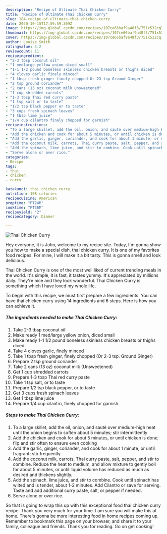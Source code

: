 ```yaml
---
description: "Recipe of Ultimate Thai Chicken Curry"
title: "Recipe of Ultimate Thai Chicken Curry"
slug: 184-recipe-of-ultimate-thai-chicken-curry
date: 2020-10-15T17:59:59.309Z
image: https://img-global.cpcdn.com/recipes/107ce66baf9a48f3/751x532cq70/thai-chicken-curry-recipe-main-photo.jpg
thumbnail: https://img-global.cpcdn.com/recipes/107ce66baf9a48f3/751x532cq70/thai-chicken-curry-recipe-main-photo.jpg
cover: https://img-global.cpcdn.com/recipes/107ce66baf9a48f3/751x532cq70/thai-chicken-curry-recipe-main-photo.jpg
author: Louise Smith
ratingvalue: 4.2
reviewcount: 11
recipeingredient:
- "2-3 tbsp coconut oil"
- "1 medlarge yellow onion diced small"
- "1-1 1/2 pound boneless skinless chicken breasts or thighs diced"
- "4 cloves garlic finely minced"
- "1 tbsp fresh ginger finely chopped Or 23 tsp Ground Ginger"
- "2 tsp ground coriander"
- "2 cans (13 oz) coconut milk Unsweetened"
- "1 cup shredded carrots"
- "1-3 tbsp Thai red curry paste"
- "1 tsp salt or to taste"
- "1/2 tsp black pepper or to taste"
- "3 cups fresh spinach leaves"
- "1 tbsp lime juice"
- "1/4 cup cilantro finely chopped for garnish"
recipeinstructions:
- "To a large skillet, add the oil, onion, and sauté over medium-high heat until the onion begins to soften about 5 minutes; stir intermittently"
- "Add the chicken and cook for about 5 minutes, or until chicken is done; flip and stir often to ensure even cooking"
- "Add the garlic, ginger, coriander, and cook for about 1 minute, or until fragrant; stir frequently"
- "Add the coconut milk, carrots, Thai curry paste, salt, pepper, and stir to combine. Reduce the heat to medium, and allow mixture to gently boil for about 5 minutes, or until liquid volume has reduced as much as desired and thickens slightly."
- "Add the spinach, lime juice, and stir to combine. Cook until spinach has wilted and is tender, about 1-2 minutes. Add Cilantro or save for serving. Taste and add additional curry paste, salt, or pepper if needed."
- "Serve alone or over rice."
categories:
- Recipe
tags:
- thai
- chicken
- curry

katakunci: thai chicken curry 
nutrition: 108 calories
recipecuisine: American
preptime: "PT24M"
cooktime: "PT36M"
recipeyield: "2"
recipecategory: Dinner

---
```



![Thai Chicken Curry](https://img-global.cpcdn.com/recipes/107ce66baf9a48f3/751x532cq70/thai-chicken-curry-recipe-main-photo.jpg)

Hey everyone, it is John, welcome to my recipe site. Today, I'm gonna show you how to make a special dish, thai chicken curry. It is one of my favorites food recipes. For mine, I will make it a bit tasty. This is gonna smell and look delicious.

Thai Chicken Curry is one of the most well liked of current trending meals in the world. It's simple, it is fast, it tastes yummy. It's appreciated by millions daily. They're nice and they look wonderful. Thai Chicken Curry is something which I have loved my whole life.




To begin with this recipe, we must first prepare a few ingredients. You can have thai chicken curry using 14 ingredients and 6 steps. Here is how you can achieve it.

<!--inarticleads1-->

##### The ingredients needed to make Thai Chicken Curry:

1. Take 2-3 tbsp coconut oil
1. Make ready 1 med/large yellow onion, diced small
1. Make ready 1-1 1/2 pound boneless skinless chicken breasts or thighs diced
1. Take 4 cloves garlic, finely minced
1. Take 1 tbsp fresh ginger, finely chopped (Or 2-3 tsp. Ground Ginger)
1. Prepare 2 tsp ground coriander
1. Take 2 cans (13 oz) coconut milk (Unsweetened)
1. Get 1 cup shredded carrots
1. Prepare 1-3 tbsp Thai red curry paste
1. Take 1 tsp salt, or to taste
1. Prepare 1/2 tsp black pepper, or to taste
1. Get 3 cups fresh spinach leaves
1. Get 1 tbsp lime juice
1. Prepare 1/4 cup cilantro, finely chopped for garnish




<!--inarticleads2-->

##### Steps to make Thai Chicken Curry:

1. To a large skillet, add the oil, onion, and sauté over medium-high heat until the onion begins to soften about 5 minutes; stir intermittently
1. Add the chicken and cook for about 5 minutes, or until chicken is done; flip and stir often to ensure even cooking
1. Add the garlic, ginger, coriander, and cook for about 1 minute, or until fragrant; stir frequently
1. Add the coconut milk, carrots, Thai curry paste, salt, pepper, and stir to combine. Reduce the heat to medium, and allow mixture to gently boil for about 5 minutes, or until liquid volume has reduced as much as desired and thickens slightly.
1. Add the spinach, lime juice, and stir to combine. Cook until spinach has wilted and is tender, about 1-2 minutes. Add Cilantro or save for serving. Taste and add additional curry paste, salt, or pepper if needed.
1. Serve alone or over rice.




So that is going to wrap this up with this exceptional food thai chicken curry recipe. Thank you very much for your time. I am sure you will make this at home. There's gonna be more interesting food in home recipes coming up. Remember to bookmark this page on your browser, and share it to your family, colleague and friends. Thank you for reading. Go on get cooking!
